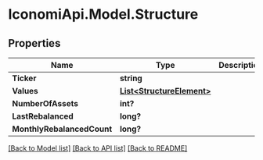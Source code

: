 # IconomiApi.Model.Structure
## Properties

Name | Type | Description | Notes
------------ | ------------- | ------------- | -------------
**Ticker** | **string** |  | [optional] 
**Values** | [**List&lt;StructureElement&gt;**](StructureElement.md) |  | [optional] 
**NumberOfAssets** | **int?** |  | [optional] 
**LastRebalanced** | **long?** |  | [optional] 
**MonthlyRebalancedCount** | **long?** |  | [optional] 

[[Back to Model list]](../README.md#documentation-for-models) [[Back to API list]](../README.md#documentation-for-api-endpoints) [[Back to README]](../README.md)

